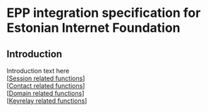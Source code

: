 # EPP integration specification for Estonian Internet Foundation

## Introduction
Introduction text here  
[[Session related functions](session.md)]  
[[Contact related functions](domain.md)]  
[[Domain related functions](domain.md)]  
[[Keyrelay related functions](keyrelay.md)]
